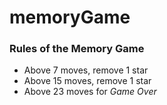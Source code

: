 # memoryGame

### Rules of the **Memory Game**
- Above 7 moves, remove 1 star 
- Above 15 moves, remove 1 star 
- Above 23 moves for *Game Over*
